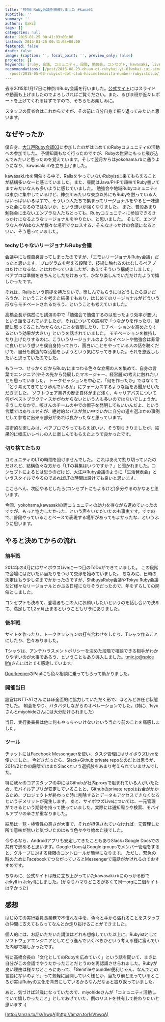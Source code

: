```yaml
---
title: '神奈川Ruby会議を開催しました #kana01'
subtitle: ''
summary: ''
authors: [aki]
tags: []
categories: null
date: 2015-01-25 00:41:03+00:00
lastmod: 2015-01-25 00:41:03+00:00
featured: false
draft: false
image: {caption: '', focal_point: '', preview_only: false}
projects: []
keywords: [ruby, 会議, コミュニティ, 段階, 勉強会, コンセプト, kawasaki, live, rb, 僕自身]
recommendations: [/post/2016-08-23-chuan-qi-rubyhui-yi-01wokai-cui-simasita-number-kwsk01/,
  /post/2015-05-03-rubyist-dot-club-hazimetemasita-number-rubyistclub/, /post/2014-09-21-rubykaigixing-tutekimasita-and-rubyhirobade-shen-nai-chuan-rubyhui-yi-01-gao-zhi-ltsitekimasita-number-rubykaigi-number-rubyhiroba-number-kana01/]
---
```

去る2015年1月17日に神奈川Ruby会議を行いました。[公式サイト](http://regional.rubykaigi.org/kana01/)にはスライドや動画も上げましたのでよろしければご覧ください。また、るびま班が近々レポートを上げてくれるはずですので、そちらもお楽しみに。

スタッフの反省会はこれからですが、その前に自分自身で振り返ってみたいと思います。

## なぜやったか

僕自身、[大江戸Ruby会議03](http://regional.rubykaigi.org/oedo03)に参加したのがはじめてのRubyコミュニティの活動への参加でした。 予備知識もなく行ったのですが、Rubyの世界にもっと飛び込んでみたいと思ったのを覚えています。そして翌月からはyokohama.rbに通うようになり、kawasaki.rbを立ち上げました。

kawasaki.rbを開催する中で、RailsをやっていないRubyistに来てもらえることが結構多いなーと感じていました。また、昼間はJava/PHPで趣味でRuby書いてますみたいな人も多いように感じていました。 勉強会や地域Rubyコミュニティは東京に集中しているけど、神奈川みたいな東京以外にもRubyを触っている人はいっぱいいるはずで、そういう人たちで集まってリージョナルをやると一味違った会になるのではないか、という想いが強くなりました。 また、普段あまり勉強会に出ないエンプラな人たちとっても、Rubyコミュニティに参加できるきっかけになるようなリージョナルをやりたい、と思いました。 そして、エンプラな人やWebな人が様々な場所でクロスする、そんなきっかけの会議になるといい、そう思っていました。

### techyじゃないリージョナルRuby会議

会議中にも僕自身言ってしまったのですが、「エモいリージョナルRuby会議」だったと思います。 プログラムを考える段階で、技術に触れるのはむしろペアプロだけになるな、とはわかっていましたが、あえてそういう構成にしました。 ペアプロは準備をきちんとしただけあって、かなり楽しんでいただけたようで嬉しかったです。

それは、Railsという前提を持たないで、楽しんでもらうにはどうしたら良いだろうか、ということを考えた結果でもあり、はじめてのリージョナルがどういう形ならモチベートされるだろう、ということも考えていました。

高橋会長が偶然にも講演の中で「勉強会で勉強するのは思ったより効率が悪い」という話をされていましたが、それについての説明で「つながりを作ったり、疑問に思ってること/わからないことを質問したり、モチベーションを高めたりするという効果が大きい」というを話されていました。 モチベーションを維持したり上げたりするのに、こういうリージョナルのようなイベントや勉強会は非常に良いという想いを僕自身持っており、面白いことをやっている人の話を聴くだけで、自分も創造的な活動をしようという気になってきました。それを恩返ししたいと思っていたのでした。

もう一つ、せっかくだからRubyにまつわる色々な立場の人を集めて、自身の言葉でエンジニア(やその先から発展したマネージャー、経営層)の考えに触れたいとも思っていました。 トークセッションを中心に、「何を作ったか」ではなくて「どう考えてきてどう歩んでいるか」にフォーカスするような話をお聞かせいただきました。 ソフトウェア業界の歴史自体がまだ浅く、キャリアパスについて何がベストプラクティスかがわからないという人も多いのではないでしょうか。そうしたなかで、咳さんのチームの中での帽子を発明してもいいんだよ、という言葉ではありませんが、絶対的なパスが無い中でいかに自分の道を選ぶかの事例として参考に出来る部分があれば良かったなと思っています。

技術的な楽しみは、ペアプロでやってもらえばいい、そう割りきりましたが、結果的に幅広いレベルの人に楽しんでもらえたようで良かったです。

### 切り捨てたもの

コミュニティのLTの時間を設けませんでした。 これはあえて割り切っていたのだけれど、結構色々な方から「LTの募集はいつですか？」と聞かれました。コンセプトによるとは思うのだけど、大江戸Ruby会議のように「生活発表会」というスタイルでやるのであればLTの時間は設けても良いと思います。

ここらへん、次回やるとしたら(コンセプトにもよるけど)多分やるのかなぁと思います。

今回、yokohama,kawasakiの両コミュニティの助力を得ながら進めていったのですが、もっと協力したかった、という声をいただいたのも事実です。ですので、普段やっていることベースで表現する場所があってもよかったな、というふうに思います。

## やると決めてからの流れ

### 前半戦

2014年の4月にはサイボウズLiveに一つ目のToDoができていました。 この段階で会場にはだいたい当たりをつけて交渉を始めていました。 ちなみに、日時の決定はもう少し先までかかったのですが、ShibuyaRuby会議やTokyu Ruby会議など様々なリージョナルとかぶる日程になりそうだったので、年をずらしての開催としました。

コンセプトも決めて、登壇者もこの人にお願いしたいというのを話し合いで決めて、満足して1,2ヶ月止まるということもザラにありました。

### 後半戦

サイトを作ったり、トークセッションの打ち合わせをしたり、Tシャツ作ることにしたり、色々ありました。

Tシャツは、アンチハラスメントポリシーを決めた段階で相談できる相手がわかりやすいのが大事であろう、ということもあり導入しました。[tmix.jp](http://tmix.jp/)@[spice life](http://spicelife.jp/)さんにはとても感謝しています。

[Doorkeeper](http://www.doorkeeper.jp/)のPaulにも色々相談に乗ってもらって助かりました。

### 開催当日

設営はNTT-ATさんにほぼ全面的に協力していただく形で、ほとんどお任せ状態でした。 朝会をやり、バタバタしながらのオペレーションでした。(特に、1syoさんとmiyohideさんには大分助けられました)

当日、実行委員長は他に何もやっちゃいけないという当たり前のことを痛感しました。

### ツール

チャットにはFacebook Messengaerを使い、タスク管理にはサイボウズLiveを使いました。 今どきだったら、Slack+Github private repoなのだとは思うが、2014/2とかの段階ではまだSlackという選択肢をあまり考えられていませんでした。

特に我々のコアスタッフの中にはGithubが社内proxyで阻まれている人がいたため、モバイルアプリが安定していることと、Githubのprivate repoはお金がかかるため、プロジェクトが終わった時に削除するとデータもアクセスできなくなるというデメリットが発生します。 あと、サイボウズLiveについては、一元管理ができるという期待を持って使っていました。実際には通知周りや検索、モバイルアプリの辛さが重なりました。

結局は一覧・検索性の高さが大事で、それが担保されていなければ一元管理した所で意味が無いと気づいたのはもう色々やり始めた後でした。

今やるなら、Androidアプリも安定してきたこともありSlack+Google Docsでの共有で進めると思います。Google DocsはGoogle groupsでメンバー管理をすると、グループに対する権限のコントロールが簡単になります。 ただし、緊急の時のためにFacebookでつながっているとMessengerで電話がかけれるのでおすすめです。

ちなみに、公式サイトは既に立ち上がっていたkawasaki.rbにのっかる形でJekyll in Jekyllにしました。(かなりハマりどころが多くて同一orgに二個サイトは辛かった)

## 感想

はじめての実行委員長業務で不慣れな中を、色々と手から溢れることをスタッフの仲間に支えてもらってなんとか走り抜けることができました。

個人的には、お話いただいた講演はどれも想像していた以上に、Rubyistとしてソフトウェアエンジニアとしてどう進んでいくべきかという考える種に富んでいた内容で嬉しかったです。

特に高橋会長の「文化としてのRubyを広めていく」という話を聞いて、まさに自分がこの会議でやりたかったことだとうのを再認識させられました。Rubyが良い理由は様々なところにあって、「Gemfileやbundler便利じゃん、なんでこの言語にないのよ？」って気軽に展開していく様とか、当たり前と思っているところが実はRubyの文化を背景にしているからなんだなぁと振り返っていました。

あと、気づけば31歳になっていたので、miyohideさんが「コミュニティ活動していて嬉しかったこと」としてあげていた、例のリストを共有して終わりたいと思います :)

[http://amzn.to/1sVhwqA](http://amzn.to/1sVhwqA)


